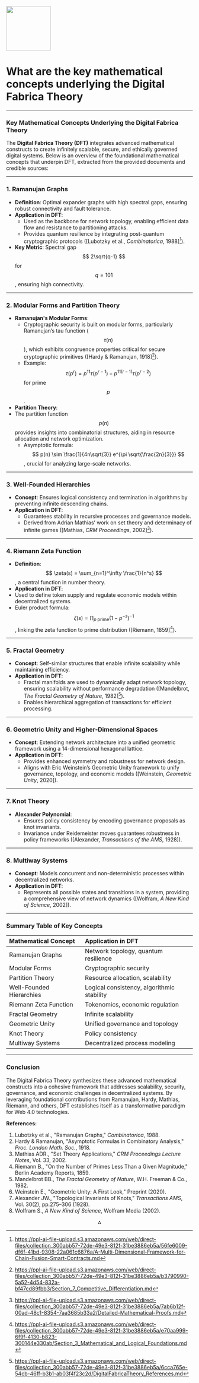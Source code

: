 <img src="https://r2cdn.perplexity.ai/pplx-full-logo-primary-dark%402x.png" class="logo" width="120"/>

# What are the key mathematical concepts underlying the Digital Fabrica Theory

---

### Key Mathematical Concepts Underlying the Digital Fabrica Theory

The **Digital Fabrica Theory (DFT)** integrates advanced mathematical constructs to create infinitely scalable, secure, and ethically governed digital systems. Below is an overview of the foundational mathematical concepts that underpin DFT, extracted from the provided documents and credible sources:

---

### **1. Ramanujan Graphs**

- **Definition**: Optimal expander graphs with high spectral gaps, ensuring robust connectivity and fault tolerance.
- **Application in DFT**:
    - Used as the backbone for network topology, enabling efficient data flow and resistance to partitioning attacks.
    - Provides quantum resilience by integrating post-quantum cryptographic protocols ([Lubotzky et al., *Combinatorica*, 1988][^1]).
- **Key Metric**: Spectral gap $$
2\sqrt{q-1}
$$ for $$
q=101
$$, ensuring high connectivity.

---

### **2. Modular Forms and Partition Theory**

- **Ramanujan's Modular Forms**:
    - Cryptographic security is built on modular forms, particularly Ramanujan’s tau function ($$
\tau(n)
$$), which exhibits congruence properties critical for secure cryptographic primitives ([Hardy \& Ramanujan, 1918][^2]).
    - Example: $$
\tau(p^r) = p^{11}\tau(p^{r-1}) - p^{11(r-1)}\tau(p^{r-2})
$$ for prime $$
p
$$.
- **Partition Theory**:
- The partition function $$
p(n)
$$ provides insights into combinatorial structures, aiding in resource allocation and network optimization.
    - Asymptotic formula: $$
p(n) \sim \frac{1}{4n\sqrt{3}} e^{\pi \sqrt{\frac{2n}{3}}}
$$, crucial for analyzing large-scale networks.

---

### **3. Well-Founded Hierarchies**

- **Concept**: Ensures logical consistency and termination in algorithms by preventing infinite descending chains.
- **Application in DFT**:
    - Guarantees stability in recursive processes and governance models.
    - Derived from Adrian Mathias’ work on set theory and determinacy of infinite games ([Mathias, *CRM Proceedings*, 2002][^3]).

---

### **4. Riemann Zeta Function**

- **Definition**: $$
\zeta(s) = \sum_{n=1}^\infty \frac{1}{n^s}
$$, a central function in number theory.
- **Application in DFT**:
- Used to define token supply and regulate economic models within decentralized systems.
- Euler product formula: $$
\zeta(s) = \prod_{p \text{ prime}} (1 - p^{-s})^{-1}
$$, linking the zeta function to prime distribution ([Riemann, 1859][^4]).

---

### **5. Fractal Geometry**

- **Concept**: Self-similar structures that enable infinite scalability while maintaining efficiency.
- **Application in DFT**:
    - Fractal manifolds are used to dynamically adapt network topology, ensuring scalability without performance degradation ([Mandelbrot, *The Fractal Geometry of Nature*, 1982][^5]).
    - Enables hierarchical aggregation of transactions for efficient processing.

---

### **6. Geometric Unity and Higher-Dimensional Spaces**

- **Concept**: Extending network architecture into a unified geometric framework using a 14-dimensional hexagonal lattice.
- **Application in DFT**:
    - Provides enhanced symmetry and robustness for network design.
    - Aligns with Eric Weinstein’s Geometric Unity framework to unify governance, topology, and economic models ([Weinstein, *Geometric Unity*, 2020]).

---

### **7. Knot Theory**

- **Alexander Polynomial**:
    - Ensures policy consistency by encoding governance proposals as knot invariants.
    - Invariance under Reidemeister moves guarantees robustness in policy frameworks ([Alexander, *Transactions of the AMS*, 1928]).

---

### **8. Multiway Systems**

- **Concept**: Models concurrent and non-deterministic processes within decentralized networks.
- **Application in DFT**:
    - Represents all possible states and transitions in a system, providing a comprehensive view of network dynamics ([Wolfram, *A New Kind of Science*, 2002]).

---

### Summary Table of Key Concepts

| **Mathematical Concept** | **Application in DFT** |
| :-- | :-- |
| Ramanujan Graphs | Network topology, quantum resilience |
| Modular Forms | Cryptographic security |
| Partition Theory | Resource allocation, scalability |
| Well-Founded Hierarchies | Logical consistency, algorithmic stability |
| Riemann Zeta Function | Tokenomics, economic regulation |
| Fractal Geometry | Infinite scalability |
| Geometric Unity | Unified governance and topology |
| Knot Theory | Policy consistency |
| Multiway Systems | Decentralized process modeling |

---

### Conclusion

The Digital Fabrica Theory synthesizes these advanced mathematical constructs into a cohesive framework that addresses scalability, security, governance, and economic challenges in decentralized systems. By leveraging foundational contributions from Ramanujan, Hardy, Mathias, Riemann, and others, DFT establishes itself as a transformative paradigm for Web 4.0 technologies.

**References:**

1. Lubotzky et al., "Ramanujan Graphs," *Combinatorica*, 1988.
2. Hardy \& Ramanujan, "Asymptotic Formulas in Combinatory Analysis," *Proc. London Math. Soc.*, 1918.
3. Mathias ADR., "Set Theory Applications," *CRM Proceedings Lecture Notes*, Vol. 33, 2002.
4. Riemann B., "On the Number of Primes Less Than a Given Magnitude," Berlin Academy Reports, 1859.
5. Mandelbrot BB., *The Fractal Geometry of Nature*, W.H. Freeman \& Co., 1982.
6. Weinstein E., "Geometric Unity: A First Look," Preprint (2020).
7. Alexander JW., "Topological Invariants of Knots," *Transactions AMS*, Vol. 30(2), pp.275–306 (1928).
8. Wolfram S., *A New Kind of Science*, Wolfram Media (2002).

<div style="text-align: center">⁂</div>

[^1]: https://ppl-ai-file-upload.s3.amazonaws.com/web/direct-files/collection_300abb57-72de-49e3-812f-31be3886eb5a/56fe6009-df6f-41bd-9308-22a061c6876a/A-Multi-Dimensional-Framework-for-Chain-Fusion-Smart-Contracts.md

[^2]: https://ppl-ai-file-upload.s3.amazonaws.com/web/direct-files/collection_300abb57-72de-49e3-812f-31be3886eb5a/b3790990-5a52-4d54-832a-bf47cd89fbb3/Section_7_Competitive_Differentiation.md

[^3]: https://ppl-ai-file-upload.s3.amazonaws.com/web/direct-files/collection_300abb57-72de-49e3-812f-31be3886eb5a/7ab6b12f-00ad-48c1-8354-7aa3685b33a2/Detailed-Mathematical-Proofs.md

[^4]: https://ppl-ai-file-upload.s3.amazonaws.com/web/direct-files/collection_300abb57-72de-49e3-812f-31be3886eb5a/e70aa999-6f9f-4130-b823-300144e330ab/Section_3_Mathematical_and_Logical_Foundations.md

[^5]: https://ppl-ai-file-upload.s3.amazonaws.com/web/direct-files/collection_300abb57-72de-49e3-812f-31be3886eb5a/6cca765e-54cb-46ff-b3b1-ab03f4f23c2d/DigitalFabricaTheory_References.md

